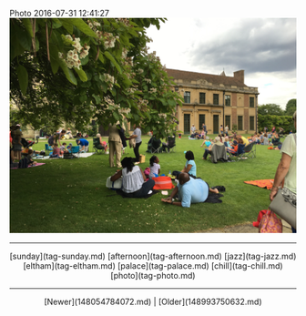 <!--
title: Photo 2016-07-31 12
date: 2020-06-28T14:38:48.441Z
tags: sunday, afternoon, jazz, eltham, palace, chill, photo
-->

Photo 2016-07-31 12:41:27
![](148243847377-0.jpg)

<!--BOTTOM-POST-NAVIGATION-->
---

<center>[sunday](tag-sunday.md) [afternoon](tag-afternoon.md) [jazz](tag-jazz.md) [eltham](tag-eltham.md) [palace](tag-palace.md) [chill](tag-chill.md) [photo](tag-photo.md)</center>

---

<center>[Newer](148054784072.md) | [Older](148993750632.md)</center>